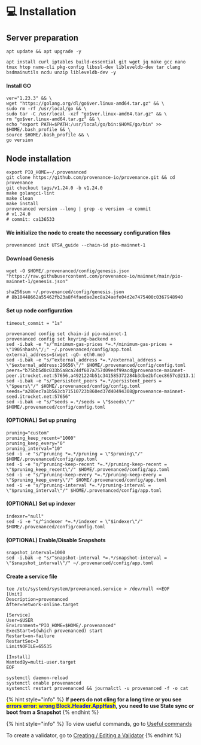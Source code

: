 # 💻 Installation

## Server preparation

```shell
apt update && apt upgrade -y
```

```shell
apt install curl iptables build-essential git wget jq make gcc nano tmux htop nvme-cli pkg-config libssl-dev libleveldb-dev tar clang bsdmainutils ncdu unzip libleveldb-dev -y
```

#### Install GO

```shell
ver="1.23.3" && \
wget "https://golang.org/dl/go$ver.linux-amd64.tar.gz" && \
sudo rm -rf /usr/local/go && \
sudo tar -C /usr/local -xzf "go$ver.linux-amd64.tar.gz" && \
rm "go$ver.linux-amd64.tar.gz" && \
echo "export PATH=$PATH:/usr/local/go/bin:$HOME/go/bin" >> $HOME/.bash_profile && \
source $HOME/.bash_profile && \
go version
```

## Node installation

```shell
export PIO_HOME=~/.provenanced
git clone https://github.com/provenance-io/provenance.git && cd provenance
git checkout tags/v1.24.0 -b v1.24.0
make golangci-lint
make clean
make install
provenanced version --long | grep -e version -e commit
# v1.24.0
# commit: ca136533
```

#### We initialize the node to create the necessary configuration files

```shell
provenanced init UTSA_guide --chain-id pio-mainnet-1
```

#### Download Genesis

```shell
wget -O $HOME/.provenanced/config/genesis.json "https://raw.githubusercontent.com/provenance-io/mainnet/main/pio-mainnet-1/genesis.json"

sha256sum ~/.provenanced/config/genesis.json
# 8b10448662a55462fb23a8f4faedae2ec8a24aefe04d2e7475400c0367948940
```

#### Set up node configuration

```
timeout_commit = "1s"
```

```shell
provenanced config set chain-id pio-mainnet-1
provenanced config set keyring-backend os
sed -i.bak -e "s/^minimum-gas-prices *=.*/minimum-gas-prices = \"1905nhash\"/;" ~/.provenanced/config/app.toml
external_address=$(wget -qO- eth0.me)
sed -i.bak -e "s/^external_address *=.*/external_address = \"$external_address:26656\"/" $HOME/.provenanced/config/config.toml
peers="b75bb5d0c033b5a8ca24df607a757d09e4f99acd@provenance-mainnet-peer.itrocket.net:57656,a4921224b51c341585372284b3dbe2bfcec8657c@213.133.100.93:27056"
sed -i.bak -e "s/^persistent_peers *=.*/persistent_peers = \"$peers\"/" $HOME/.provenanced/config/config.toml
seeds="a280ec7a1b563cb71510723b860ed37d40494308@provenance-mainnet-seed.itrocket.net:57656"
sed -i.bak -e "s/^seeds =.*/seeds = \"$seeds\"/" $HOME/.provenanced/config/config.toml
```

#### (OPTIONAL) Set up pruning

```shell
pruning="custom"
pruning_keep_recent="1000"
pruning_keep_every="0"
pruning_interval="10"
sed -i -e "s/^pruning *=.*/pruning = \"$pruning\"/" $HOME/.provenanced/config/app.toml
sed -i -e "s/^pruning-keep-recent *=.*/pruning-keep-recent = \"$pruning_keep_recent\"/" $HOME/.provenanced/config/app.toml
sed -i -e "s/^pruning-keep-every *=.*/pruning-keep-every = \"$pruning_keep_every\"/" $HOME/.provenanced/config/app.toml
sed -i -e "s/^pruning-interval *=.*/pruning-interval = \"$pruning_interval\"/" $HOME/.provenanced/config/app.toml
```

#### (OPTIONAL) Set up indexer

```shell
indexer="null"
sed -i -e "s/^indexer *=.*/indexer = \"$indexer\"/" $HOME/.provenanced/config/config.toml
```

#### (OPTIONAL) Enable/Disable Snapshots

```shell
snapshot_interval=1000
sed -i.bak -e "s/^snapshot-interval *=.*/snapshot-interval = \"$snapshot_interval\"/" ~/.provenanced/config/app.toml
```

#### Create a service file

```shell
tee /etc/systemd/system/provenanced.service > /dev/null <<EOF
[Unit]
Description=provenanced
After=network-online.target

[Service]
User=$USER
Environment="PIO_HOME=$HOME/.provenanced"
ExecStart=$(which provenanced) start
Restart=on-failure
RestartSec=3
LimitNOFILE=65535

[Install]
WantedBy=multi-user.target
EOF
```

```shell
systemctl daemon-reload
systemctl enable provenanced
systemctl restart provenanced && journalctl -u provenanced -f -o cat
```

{% hint style="info" %}
**If peers do not cling for a long time or you see&#x20;**<mark style="color:blue;">**errors error: wrong Block.Header.AppHash**</mark>**, you need to use State sync or boot from a Snapshot**
{% endhint %}

{% hint style="info" %}
To view useful commands, go to [Useful commands](https://utsa.gitbook.io/services/cosmos-wiki/useful-commands)

To create a validator, go to [Creating / Editing a Validator](https://utsa.gitbook.io/services/cosmos-wiki/creating-editing-a-validator)
{% endhint %}
